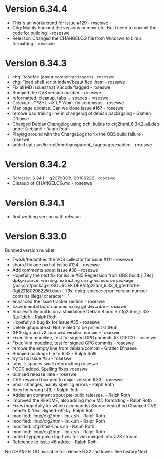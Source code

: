 # Version 6.34.4
 -  This is an workaround for issue #129 - roseswe
 -  Chg: Mainly bumped the versions number etc. But I need to commit the code for building! - roseswe
 -  Releasor: Changed the CHANGELOG file from Windows to Linux formatting - roseswe

# Version 6.34.3
 -  chg: ReadMe (about commit messages) - roseswe
 -  chg: Fixed shell script indent/beautified them - roseswe
 -  Fix all MD issues that VScode flagged - roseswe
 -  Bumped the CVS version number - roseswe
 -  reformatted, cleanup, tabs -> spaces - roseswe
 -  Cleanup
    UTF8+UNIX LF
    Won't fix comments - roseswe
 -  Man page updates. Can we close issue #16? - roseswe
 -  remove bad trailing line in changelog of debian packagaing - Gratien D'haese
 -  Changed Debian Changelog using dch, builds to cfg2html_6.34.2_all.deb under Debian9 - Ralph Roth
 -  Playing around with the ChangeLogs to fix the OBS build failure - roseswe
 -  added cat /sys/kernel/mm/transparent_hugepage/enabled - roseswe

# Version 6.34.2
 -  Releasor: 6.34.1-1-g227e333:, 20180222 - roseswe
 -  Cleanup of CHANGELOG.md - roseswe

# Version 6.34.1

- first working version with releasor

# Version 6.33.0
Bumped version number

 -  Tweak/beautified the VCS collector for issue #111 - roseswe
 -  should fix one part of issue #124 - roseswe
 -  Add comments about issue #38 - roseswe
 -  Hopefully the next fix for issue #35
    Regression from OBS build:
    [   79s] dpkg-source: warning: extracting unsigned source package
    (/usr/src/packages/SOURCES.DEB/cfg2html_6.33_8_gfed2d16-0git201802082250.dsc)
    [   79s] dpkg-source: error: version number contains illegal character `_'
 -  enhanced the issue tracker section - roseswe
 -  Experimental build nummer using git describe - roseswe
 -  Successfully builds on a standalone Debian 8 box => cfg2html_6.33-3_all.deb - Ralph Roth
 -  Hopefully a bug fix for issue #35 - roseswe
 -  Delete gitupdate.sh Not related to be project GitHub
 -  GPG sign test v2, bumped version number - roseswe
 -  Fixed Vim modeline, test for signed GPG commits #3 (GPG2) - roseswe
 -  Fixed Vim modeline, test for signed GPG commits - roseswe
 -  remove the empty line from debian/compat - Gratien D'haese
 -  Bumped package file to 6.33 - Ralph Roth
 -  try to fix issue #35 - roseswe
 -  tabs -> spaces small reformatting roseswe
 -  TODO added.
    Spelling fixes.  roseswe
 -  bumped release date - roseswe
 -  CVS keyword bumped to major version 6.33 - roseswe
 -  Small changes, mainly spelling errors - Ralph Roth
 -  fixes for wrong URL - Ralph Roth
 -  Added an comment about pre-build releases. - Ralph Roth
 -  Improved the README, also adding more MD formatting - Ralph Roth
 -  Fixes (hopefully for which commands)
    Source beautified
    Changed CVS header & Year
    Signed-off-by: Ralph Roth <rroth>
 -  modified:   linux/cfg2html-linux.sh - Ralph Roth
 -  modified:   linux/cfg2html-linux.sh - Ralph Roth
 -  modified:   cfg2html-linux.sh - Ralph Roth
 -  modified:   linux/cfg2html-linux.sh - Ralph Roth
 -  added zypper patch log
    fixes for vim
    merged into CVS stream
 -  Reference to Issue #6 added - Ralph Roth

No CHANGELOG available for release 6.32 and lower. See history*.text
